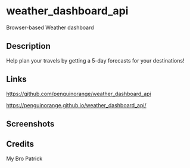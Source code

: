 # weather_dashboard_api
Browser-based Weather dashboard


## Description
Help plan your travels by getting a 5-day forecasts for your destinations!


## Links

https://github.com/penguinorange/weather_dashboard_api

https://penguinorange.github.io/weather_dashboard_api/


## Screenshots



## Credits
My Bro Patrick